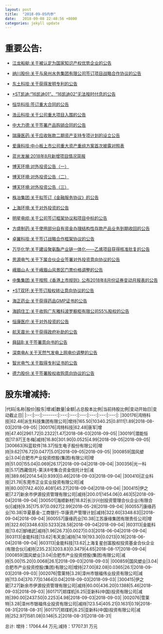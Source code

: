 ```yaml
---
layout: post
title:  "2018-09-05内参"
date:   2018-09-08 22:48:56 +0800
categories: jekyll update
---
```

# 重要公告: 
 
* [江龙船艇:关于被认定为国家知识产权优势企业的公告](http://www.cninfo.com.cn/finalpage/2018-09-05/1205385764.PDF)

* [纳川股份:关于与泉州水务集团有限公司签订项目战略合作协议的公告](http://www.cninfo.com.cn/finalpage/2018-09-05/1205385503.PDF)

* [东土科技:关于获得发明专利的公告](http://www.cninfo.com.cn/finalpage/2018-09-05/1205385350.PDF)

* [*ST凯迪:“16凯迪01”、“16凯迪02”无法按时付息的公告](http://www.cninfo.com.cn/finalpage/2018-09-05/1205385209.PDF)

* [恒华科技:签订重大合同的公告](http://www.cninfo.com.cn/finalpage/2018-09-05/1205377018.PDF)

* [浩云科技:关于公司重大项目入围的公告](http://www.cninfo.com.cn/finalpage/2018-09-05/1205377013.PDF)

* [中大力德:关于签署产品购销合同的公告](http://www.cninfo.com.cn/finalpage/2018-09-05/1205372692.PDF)

* [瑞康医药:关于应收账款二期资产支持专项计划的设立公告](http://www.cninfo.com.cn/finalpage/2018-09-05/1205372690.PDF)

* [爱康科技:中小板上市公司重大资产重组方案首次披露对照表](http://www.cninfo.com.cn/finalpage/2018-09-05/1205372619.PDF)

* [蓝光发展:2018年8月新增项目情况简报](http://www.cninfo.com.cn/finalpage/2018-09-05/1205372537.PDF)

* [博天环境:对外投资公告（一）](http://www.cninfo.com.cn/finalpage/2018-09-05/1205372520.PDF)

* [博天环境:对外投资公告（二）](http://www.cninfo.com.cn/finalpage/2018-09-05/1205372519.PDF)

* [博天环境:对外投资公告（三）](http://www.cninfo.com.cn/finalpage/2018-09-05/1205372518.PDF)

* [株冶集团:关于拟签订《金融服务协议》的公告](http://www.cninfo.com.cn/finalpage/2018-09-05/1205372458.PDF)

* [上海环境:关于对外投资的公告](http://www.cninfo.com.cn/finalpage/2018-09-05/1205372455.PDF)

* [明星电缆:关于公司签订框架协议和项目中标的公告](http://www.cninfo.com.cn/finalpage/2018-09-05/1205372445.PDF)

* [方盛制药:关于使用部分自有资金办理结构性存款产品业务到期收回的公告](http://www.cninfo.com.cn/finalpage/2018-09-05/1205372438.PDF)

* [卓翼科技:关于签订战略合作框架协议的公告](http://www.cninfo.com.cn/finalpage/2018-09-05/1205372359.PDF)

* [万华化学:关于建设聚氨酯产业链一体化——乙烯项目获得核准批复的公告](http://www.cninfo.com.cn/finalpage/2018-09-05/1205372350.PDF)

* [思源电气:关于下属合伙企业签署对外投资意向协议的公告](http://www.cninfo.com.cn/finalpage/2018-09-05/1205372280.PDF)

* [峨眉山Ａ:关于峨眉山风景区门票价格调整的公告](http://www.cninfo.com.cn/finalpage/2018-09-05/1205372277.PDF)

* [中集集团:关于按照《香港上市规则》公布2018年8月份证券变动月报表的公告](http://www.cninfo.com.cn/finalpage/2018-09-05/1205372233.PDF)

* [*ST双环:关于签订股权转让意向协议的公告](http://www.cninfo.com.cn/finalpage/2018-09-05/1205372108.PDF)

* [海正药业:关于获得药品GMP证书的公告](http://www.cninfo.com.cn/finalpage/2018-09-05/1205372075.PDF)

* [海鸥住工:关于收购广东雅科波罗橱柜有限公司55%股权的公告](http://www.cninfo.com.cn/finalpage/2018-09-05/1205372069.PDF)

* [恒康医疗:关于对外投资的公告](http://www.cninfo.com.cn/finalpage/2018-09-05/1205372057.PDF)

* [航天晨光:关于获得政府补助的公告](http://www.cninfo.com.cn/finalpage/2018-09-05/1205371976.PDF)

* [舜喆B:关于签署意向书的公告](http://www.cninfo.com.cn/finalpage/2018-09-05/1205371918.PDF)

* [深南电A:关于天然气发电上网电价调整的公告](http://www.cninfo.com.cn/finalpage/2018-09-05/1205371868.PDF)

* [智光电气:关于取得专利证书的公告](http://www.cninfo.com.cn/finalpage/2018-09-05/1205371827.PDF)

* [德力股份:关于签署股权收购意向协议的公告](http://www.cninfo.com.cn/finalpage/2018-09-05/1205371815.PDF)

# 股东增减持: 
 
|代码|名称|股价|股东|增减|数量|金额|占总股本比例|当前持股比例|变动开始日|变动截止日|
|:--:|:--:|:-------:|:---:|:---:|:---:|:---:|:---:|:---:|:
|300176|鸿特科技|62.48|派生科技集团有限公司|增持|165.50|10340.25|0.8111|1.89|2018-08-03|2018-09-05|
|300176|鸿特科技|62.48|唐军|增持|47.40|2961.72|0.2322|1.47|2018-08-03|2018-09-05|
|300191|潜能恒信|17.97|王冬梅|减持|16.80|301.90|0.0525|4.99|2018-09-05|2018-09-05|
|300663|科蓝软件|18.37|恒生电子股份有限公司|增持|9.62|176.72|0.0477|5.01|2018-09-05|2018-09-05|
|000859|国风塑业|3.04|合肥市产业投资控股(集团)有限公司|增持|51.00|155.04|0.069|26.17|2018-09-04|2018-09-04|
|300356|光一科技|5.17|西藏信托-莱沃8号集合资金信托计划|减持|389.66|2014.54|0.9393|0.46|2018-09-03|2018-09-04|
|300410|正业科技|21.78|东莞市正业实业投资有限公司|减持|80.00|1742.40|0.4081|45.27|2018-09-04|2018-09-04|
|300415|伊之密|7.27|新余市伊源投资管理有限公司|减持|200.01|1454.06|0.463|5|2018-09-04|2018-09-04|
|300501|海顺新材|18.82|长沙兴创投资管理合伙企业(有限合伙)|减持|9.35|175.97|0.0927|2.99|2018-05-28|2018-09-04|
|600557|康缘药业|10.38|华夏基金-工商银行-华康资产管理计划|减持|322.60|3348.63|||2018-09-04|2018-09-04|
|600557|康缘药业|10.38|江苏康缘集团有限责任公司|增持|322.60|3348.63|0.5233|28.58|2018-09-04|2018-09-04|
|603113|金能科技|13.62|郜绪武|减持|1.96|26.73|0.0027|0.03|2018-06-04|2018-09-04|
|603113|金能科技|13.62|韦天良|减持|14.19|193.30|0.0213|0.16|2018-06-04|2018-09-04|
|603113|金能科技|13.62|上海复星创富股权投资基金合伙企业(有限合伙)|减持|235.23|3203.83|0.3479|4.65|2018-08-17|2018-09-04|
|000859|国风塑业|3.04|合肥市产业投资控股(集团)有限公司|减持|5.00|15.20|0.0068|26.1|2018-09-03|2018-09-03|
|000859|国风塑业|3.04|合肥市产业投资控股(集团)有限公司|增持|27.00|82.08|0.0365|26.1|2018-09-03|2018-09-03|
|002076|雪莱特|3.28|漳州市银福伟业投资有限公司|减持|113.04|370.77|0.1464|0.04|2018-09-03|2018-09-03|
|300415|伊之密|7.27|新余市伊源投资管理有限公司|减持|60.00|436.20|0.1388|5.46|2018-09-03|2018-09-03|
|601717|郑煤机|6.25|亚新科(中国)投资有限公司|减持|390.00|2437.50|0.2253|4.98|2018-09-03|2018-09-03|
|002076|雪莱特|3.28|漳州市银福伟业投资有限公司|减持|123.54|405.21|0.1631|0.19|2018-08-31|2018-08-31|
|601717|郑煤机|6.25|亚新科(中国)投资有限公司|减持|252.97|1581.08|0.146|5.2|2018-08-31|2018-08-31|

 总计:
增持：17064.44 万元;减持：17707.31 万元
